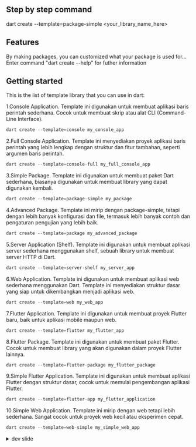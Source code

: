 <!-- 
This README describes the package. If you publish this package to pub.dev,
this README's contents appear on the landing page for your package.

For information about how to write a good package README, see the guide for
[writing package pages](https://dart.dev/guides/libraries/writing-package-pages). 

For general information about developing packages, see the Dart guide for
[creating packages](https://dart.dev/guides/libraries/create-library-packages)
and the Flutter guide for
[developing packages and plugins](https://flutter.dev/developing-packages). 
--> 

## Step by step command

dart create --template=package-simple <your_library_name_here> 

## Features 

By making packages, you can customized what your package is used for... Enter command "dart create --help" for futher information

## Getting started

This is the list of template library that you can use in dart:

1.Console Application.
Template ini digunakan untuk membuat aplikasi baris perintah sederhana. Cocok untuk membuat skrip atau alat CLI (Command-Line Interface).

```dart
dart create --template=console my_console_app
```

2.Full Console Application.
Template ini menyediakan proyek aplikasi baris perintah yang lebih lengkap dengan struktur dan fitur tambahan, seperti argumen baris perintah.

```dart
dart create --template=console-full my_full_console_app
```

3.Simple Package.
Template ini digunakan untuk membuat paket Dart sederhana, biasanya digunakan untuk membuat library yang dapat digunakan kembali.

```dart
dart create --template=package-simple my_package
```

4.Advanced Package.
Template ini mirip dengan package-simple, tetapi dengan lebih banyak konfigurasi dan file, termasuk lebih banyak contoh dan pengaturan pengujian yang lebih baik.

```dart
dart create --template=package my_advanced_package
```

5.Server Application (Shelf).
Template ini digunakan untuk membuat aplikasi server sederhana menggunakan shelf, sebuah library untuk membuat server HTTP di Dart.

```dart
dart create --template=server-shelf my_server_app
```

6.Web Application.
Template ini digunakan untuk membuat aplikasi web sederhana menggunakan Dart. Template ini menyediakan struktur dasar yang siap untuk dikembangkan menjadi aplikasi web.

```dart
dart create --template=web my_web_app
```

7.Flutter Application.
Template ini digunakan untuk membuat proyek Flutter baru, baik untuk aplikasi mobile maupun web.

```dart
dart create --template=flutter my_flutter_app
```

8.Flutter Package.
Template ini digunakan untuk membuat paket Flutter. Cocok untuk membuat library yang akan digunakan dalam proyek Flutter lainnya.

```dart
dart create --template=flutter-package my_flutter_package
```

9.Simple Flutter Application.
Template ini digunakan untuk membuat aplikasi Flutter dengan struktur dasar, cocok untuk memulai pengembangan aplikasi Flutter.

```dart
dart create --template=flutter-app my_flutter_application
```

10.Simple Web Application.
Template ini mirip dengan web tetapi lebih sederhana. Sangat cocok untuk proyek web kecil atau eksperimen cepat.

```dart
dart create --template=web-simple my_simple_web_app
```
<details>
  <summary>dev slide</summary>

  Slide: 
https://docs.google.com/presentation/d/14alNH1UvC5wlNdY4p6VS3pL8lZMvobU3fr-NqAwaepk/edit#slide=id.p


